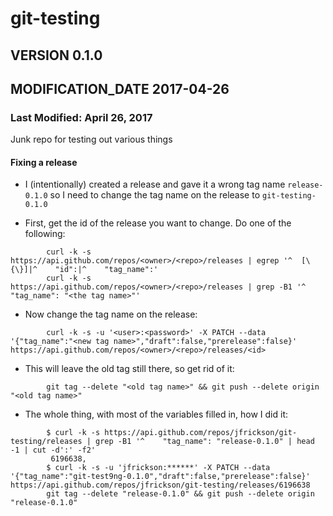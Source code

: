 # git-testing

## VERSION 0.1.0
## MODIFICATION_DATE 2017-04-26

### Last Modified: April 26, 2017

Junk repo for testing out various things

#### Fixing a release
* I (intentionally) created a release and gave it a wrong tag name `release-0.1.0`
  so I need to change the tag name on the release to `git-testing-0.1.0`

* First, get the id of the release you want to change. Do one of the following:
```
        curl -k -s https://api.github.com/repos/<owner>/<repo>/releases | egrep '^  [\{\}]|^    "id":|^    "tag_name":'
        curl -k -s https://api.github.com/repos/<owner>/<repo>/releases | grep -B1 '^    "tag_name": "<the tag name>"'
```

* Now change the tag name on the release:
```
        curl -k -s -u '<user>:<password>' -X PATCH --data '{"tag_name":"<new tag name>","draft":false,"prerelease":false}' https://api.github.com/repos/<owner>/<repo>/releases/<id>
```

* This will leave the old tag still there, so get rid of it:
```
        git tag --delete "<old tag name>" && git push --delete origin "<old tag name>"
```

* The whole thing, with most of the variables filled in, how I did it:
```
        $ curl -k -s https://api.github.com/repos/jfrickson/git-testing/releases | grep -B1 '^    "tag_name": "release-0.1.0" | head -1 | cut -d':' -f2'
         6196638,
        $ curl -k -s -u 'jfrickson:******' -X PATCH --data '{"tag_name":"git-test9ng-0.1.0","draft":false,"prerelease":false}' https://api.github.com/repos/jfrickson/git-testing/releases/6196638
        git tag --delete "release-0.1.0" && git push --delete origin "release-0.1.0"
```
